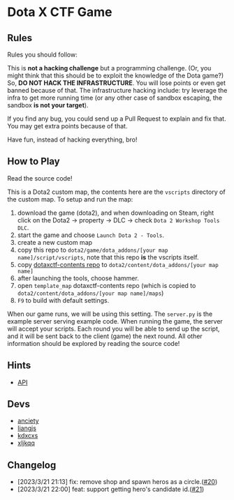 # Dota X CTF Game

## Rules

Rules you should follow:

This is **not a hacking challenge** but a programming challenge.
(Or, you might think that this should be to exploit the knowledge of the Dota game?)
So, **DO NOT HACK THE INFRASTRUCTURE**.
You will lose points or even get banned because of that.
The infrastructure hacking include: try leverage the infra to get more running time (or any other case of sandbox escaping, the sandbox **is not your target**).

If you find any bug, you could send up a Pull Request to explain and fix that.
You may get extra points because of that.

Have fun, instead of hacking everything, bro!

## How to Play

Read the source code!

This is a Dota2 custom map, the contents here are the `vscripts` directory of the custom map.
To setup and run the map:

1. download the game (dota2), and when downloading on Steam, right click on the Dota2 -> property -> DLC -> check `Dota 2 Workshop Tools DLC`.
2. start the game and choose `Launch Dota 2 - Tools`.
3. create a new custom map
4. copy this repo to `dota2/game/dota_addons/[your map name]/script/vscripts`, note that this repo **is** the vscripts itself.
5. copy [dotaxctf-contents repo](https://github.com/escapingbug/dotaxctf-contents) to `dota2/content/dota_addons/[your map name]`
6. after launching the tools, choose hammer.
7. open `template_map` dotaxctf-contents repo (which is copied to `dota2/content/dota_addons/[your map name]/maps`)
8. `F9` to build with default settings.

When our game runs, we will be using this setting.
The `server.py` is the example server serving example code.
When running the game, the server will accept your scripts.
Each round you will be able to send up the script, and it will be sent back to the client (game) the next round.
All other information should be explored by reading the source code!

## Hints

- [API](https://moddota.com/api/#!/vscripts)

## Devs

- [anciety](https://github.com/escapingbug)
- [liangjs](https://github.com/liangjs)
- [kdxcxs](https://github.com/kdxcxs)
- [xljkqq](https://github.com/xljkqq)

## Changelog

- [2023/3/21 21:13] fix: remove shop and spawn heros as a circle.([#20](https://github.com/Escapingbug/dotaxctf/pull/20))
- [2023/3/21 22:00] feat: support getting hero's candidate id.([#21](https://github.com/Escapingbug/dotaxctf/pull/21))
